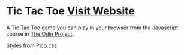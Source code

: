 # Tic Tac Toe [Visit Website](https://lucastkacz.github.io/tic-tac-toe/)

A Tic Tac Toe game you can play in your browser from the Javascript course in [The Odin Project](https://www.theodinproject.com/).

Styles from [Pico.css](https://picocss.com/)
